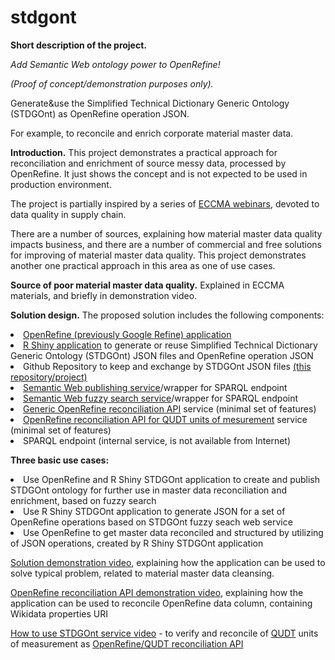 # stdgont
<p><b>Short description of the project.</b>
<p><i>Add Semantic Web ontology power to OpenRefine!</i>
<p><i>(Proof of concept/demonstration purposes only).</i>
<p>Generate&use the Simplified Technical Dictionary Generic Ontology (STDGOnt) as OpenRefine operation JSON.
<p>For example, to reconcile and enrich corporate material master data.

<p><b>Introduction.</b>
This project demonstrates a practical approach for reconciliation and enrichment of source messy data, processed by OpenRefine.
It just shows the concept and is not expected to be used in production environment.
<p>The project is partially inspired by a series of <a href="https://eccma.org/forms/webinar">ECCMA webinars</a>, devoted to data quality in supply chain.
<p>There are a number of sources, explaining how material master data quality impacts business, 
and there are a number of commercial and free solutions for improving of material master data quality.
This project demonstrates another one practical approach in this area as one of use cases.

<p><b>Source of poor material master data quality.</b>
Explained in ECCMA materials, and briefly in demonstration video.

<p><b>Solution design.</b>
The proposed solution includes the following components:
  <li> <a href="https://openrefine.org/">OpenRefine (previously Google Refine) application</a>
  <li> <a href="https://v1st.shinyapps.io/stdgont-app/">R Shiny application</a> to generate or reuse Simplified Technical Dictionary Generic Ontology (STDGOnt) JSON files and OpenRefine operation JSON 
<li> Github Repository to keep and exchange by STDGOnt JSON files <a href="https://github.com/v1st-git/stdgont/">(this repository/project)</a>
<li> <a href="https://stdgont.uk.to/stdgont-openrefine-api-post1data">Semantic Web publishing service</a>/wrapper for SPARQL endpoint 
<li> <a href="https://stdgont.uk.to/stdgont-fuzzy-search-api">Semantic Web fuzzy search service</a>/wrapper for SPARQL endpoint 
<li> <a href="https://stdgont.uk.to/stdgont-openrefine-single-recon-api">Generic OpenRefine reconciliation API</a> service (minimal set of features)
<li> <a href="https://stdgont.uk.to/stdgont-openrefine-qudt-recon-api">OpenRefine reconciliation API for QUDT units of mesurement</a> service (minimal set of features)
<li> SPARQL endpoint (internal service, is not available from Internet)

  <p><b>Three basic use cases:</b>
<li> Use OpenRefine and R Shiny STDGOnt application to create and publish STDGOnt ontology for further use in master data reconciliation and enrichment, based on fuzzy search
<li> Use R Shiny STDGOnt application to generate JSON for a set of OpenRefine operations based on STDGOnt fuzzy seach web service
<li> Use OpenRefine to get master data reconciled and structured by utilizing of JSON operations, created by R Shiny STDGOnt application

<p><a href="https://youtube.com/watch?v=Uqsrp04erfM&feature=share">Solution demonstration video</a>, explaining how the application can be used to solve typical problem, related to material master data cleansing.
<p><a href="https://youtu.be/NbZAMSR1XGc">OpenRefine reconciliation API demonstration video</a>, explaining how the application can be used to reconcile OpenRefine data column, containing Wikidata properties URI
  <p><a href="https://youtube.com/watch?v=oJi2rscsCE8&feature=share">How to use STDGOnt service video</a> - to verify and reconcile of <a href="http://linkedmodel.org/catalog/qudt/1.1/">QUDT</a> units of measurement as <a href="https://stdgont.uk.to/stdgont-openrefine-qudt-recon-api">OpenRefine/QUDT reconciliation API</a>

